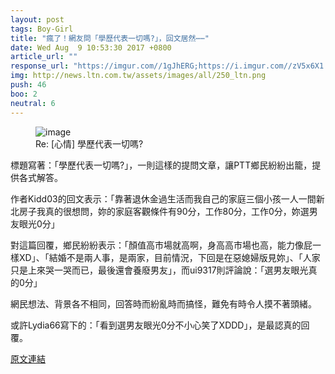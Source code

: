 ```yaml
---
layout: post
tags: Boy-Girl
title: "瘋了！網友問「學歷代表一切嗎?」，回文居然⋯⋯"
date: Wed Aug  9 10:53:30 2017 +0800
article_url: ""
response_url: "https://imgur.com//1gJhERG;https://i.imgur.com//zV5x6X1.jpg"
img: http://news.ltn.com.tw/assets/images/all/250_ltn.png
push: 46
boo: 2
neutral: 6
---
```


<figure>
<img src="http://news.ltn.com.tw/assets/images/all/250_ltn.png" alt="image">
<figcaption>
Re: [心情] 學歷代表一切嗎?
</figcaption>
</figure>



標題寫著：「學歷代表一切嗎?」，一則這樣的提問文章，讓PTT鄉民紛紛出籠，提供各式解答。

作者Kidd03的回文表示：「靠著退休金過生活而我自己的家庭三個小孩一人一間新北房子我真的很想問，妳的家庭客觀條件有90分，工作80分，工作0分，妳選男友眼光0分」

對這篇回覆，鄉民紛紛表示：「顏值高市場就高啊，身高高市場也高，能力像屁一樣XD」、「結婚不是兩人事，是兩家，目前情況，下回是在惡媳婦版見妳」、「人家只是上來哭一哭而已，最後還會養廢男友」，而ui9317則評論說：「選男友眼光真的0分」

網民想法、背景各不相同，回答時而紛亂時而搞怪，難免有時令人摸不著頭緒。

或許Lydia66寫下的：「看到選男友眼光0分不小心笑了XDDD」，是最認真的回覆。

<a href = "https://www.ptt.cc/bbs/Boy-Girl/M.1502247212.A.D2F.html">原文連結</a>

